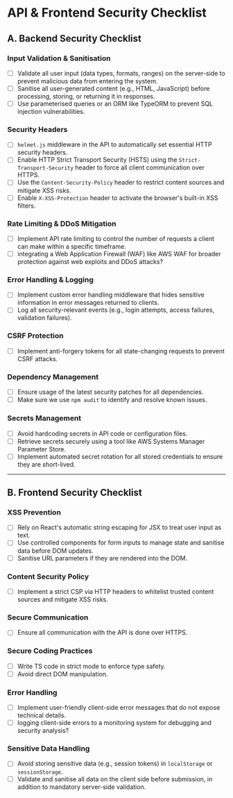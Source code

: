 # API & Frontend Security Checklist

## A. Backend Security Checklist

### Input Validation & Sanitisation
- [ ] Validate all user input (data types, formats, ranges) on the server-side to prevent malicious data from entering the system.
- [ ] Sanitise all user-generated content (e.g., HTML, JavaScript) before processing, storing, or returning it in responses.
- [ ] Use parameterised queries or an ORM like TypeORM to prevent SQL injection vulnerabilities.

### Security Headers
- [ ]  `helmet.js` middleware in the API to automatically set essential HTTP security headers.
- [ ] Enable HTTP Strict Transport Security (HSTS) using the `Strict-Transport-Security` header to force all client communication over HTTPS.
- [ ] Use the `Content-Security-Policy` header to restrict content sources and mitigate XSS risks.
- [ ] Enable `X-XSS-Protection` header to activate the browser's built-in XSS filters.

### Rate Limiting & DDoS Mitigation
- [ ] Implement API rate limiting to control the number of requests a client can make within a specific timeframe.
- [ ]  integrating a Web Application Firewall (WAF) like AWS WAF for broader protection against web exploits and DDoS attacks?

### Error Handling & Logging
- [ ] Implement custom error handling middleware that hides sensitive information in error messages returned to clients.
- [ ] Log all security-relevant events (e.g., login attempts, access failures, validation failures).

### CSRF Protection
- [ ] Implement anti-forgery tokens for all state-changing requests to prevent CSRF attacks.

### Dependency Management
- [ ] Ensure usage of the latest security patches for all dependencies.
- [ ] Make sure we use `npm audit` to identify and resolve known issues.

### Secrets Management
- [ ] Avoid hardcoding secrets in API code or configuration files.
- [ ] Retrieve secrets securely using a tool like AWS Systems Manager Parameter Store.
- [ ] Implement automated secret rotation for all stored credentials to ensure they are short-lived.

---

## B. Frontend Security Checklist

### XSS Prevention
- [ ] Rely on React's automatic string escaping for JSX to treat user input as text.
- [ ] Use controlled components for form inputs to manage state and sanitise data before DOM updates.
- [ ] Sanitise URL parameters if they are rendered into the DOM.

### Content Security Policy
- [ ] Implement a strict CSP via HTTP headers to whitelist trusted content sources and mitigate XSS risks.

### Secure Communication
- [ ] Ensure all communication with the API is done over HTTPS.

### Secure Coding Practices
- [ ] Write TS code in strict mode to enforce type safety.
- [ ] Avoid direct DOM manipulation.

### Error Handling
- [ ] Implement user-friendly client-side error messages that do not expose technical details.
- [ ] logging client-side errors to a monitoring system for debugging and security analysis?

### Sensitive Data Handling
- [ ] Avoid storing sensitive data (e.g., session tokens) in `localStorage` or `sessionStorage`.
- [ ] Validate and sanitise all data on the client side before submission, in addition to mandatory server-side validation.
